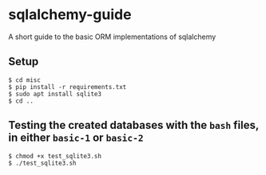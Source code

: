 # sqlalchemy-guide
A short guide to the basic ORM implementations of sqlalchemy

## Setup
```
$ cd misc
$ pip install -r requirements.txt
$ sudo apt install sqlite3
$ cd ..
```

## Testing the created databases with the `bash` files, in either `basic-1` or `basic-2`
```
$ chmod +x test_sqlite3.sh
$ ./test_sqlite3.sh
```



